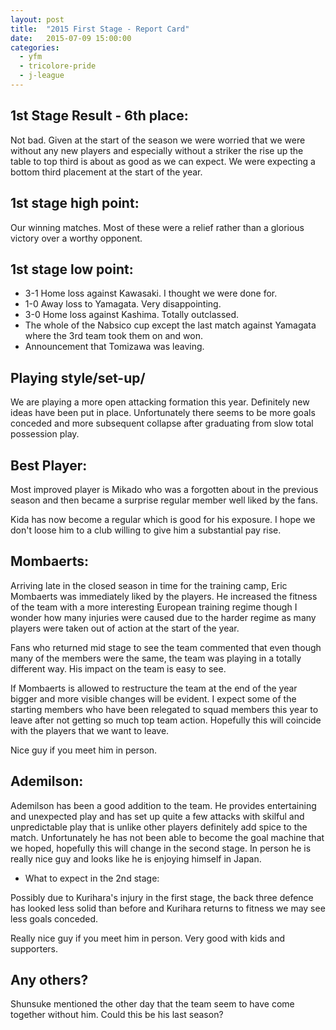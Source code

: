 ```yaml
---
layout: post
title:  "2015 First Stage - Report Card"
date:   2015-07-09 15:00:00
categories: 
  - yfm
  - tricolore-pride
  - j-league
---
```



## 1st Stage Result - 6th place:

Not bad. Given at the start of the season we were worried that we were without any new players and especially without a striker the rise up the table to top third is about as good as we can expect. We were expecting a bottom third placement at the start of the year.

## 1st stage high point:

Our winning matches. Most of these were a relief rather than a glorious victory over a worthy opponent.

## 1st stage low point:

* 3-1 Home loss against Kawasaki. I thought we were done for.
* 1-0 Away loss to Yamagata. Very disappointing.
* 3-0 Home loss against Kashima. Totally outclassed.
* The whole of the Nabsico cup except the last match against Yamagata where the 3rd team took them on and won.
* Announcement that Tomizawa was leaving.

## Playing style/set-up/

We are playing a more open attacking formation this year. Definitely new ideas have been put in place. Unfortunately there seems to be more goals conceded and more subsequent collapse after graduating from slow total possession play.

## Best Player:

Most improved player is Mikado who was a forgotten about in the previous season and then became a surprise regular member well liked by the fans.

Kida has now become a regular which is good for his exposure. I hope we don't loose him to a club willing to give him a substantial pay rise.

## Mombaerts:

Arriving late in the closed season in time for the training camp, Eric Mombaerts was immediately liked by the players. He increased the fitness of the team with a more interesting European training regime though I wonder how many injuries were caused due to the harder regime as many players were taken out of action at the start of the year.

Fans who returned mid stage to see the team commented that even though many of the members were the same, the team was playing in a totally different way. His impact on the team is easy to see.

If Mombaerts is allowed to restructure the team at the end of the year bigger and more visible changes will be evident. I expect some of the starting members who have been relegated to squad members this year to leave after not getting so much top team action.
 Hopefully this will coincide with the players that we want to leave.
 
Nice guy if you meet him in person. 
 
## Ademilson:

Ademilson has been a good addition to the team. He provides entertaining and unexpected play and has set up quite a few attacks with skilful and unpredictable play that is unlike other players definitely add spice to the match. Unfortunately he has not been able to become the goal machine that we hoped, hopefully this will change in the second stage. In person he is really nice guy and looks like he is enjoying himself in Japan.

- What to expect in the 2nd stage:

Possibly due to Kurihara's injury in the first stage, the back three defence has looked less solid than before and Kurihara returns to fitness we may see less goals conceded.

Really nice guy if you meet him in person. Very good with kids and supporters.

## Any others?

Shunsuke mentioned the other day that the team seem to have come together without him. Could this be his last season?
